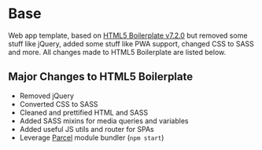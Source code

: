 # Base
Web app template, based on [HTML5 Boilerplate v7.2.0](https://html5boilerplate.com/) but removed some stuff like jQuery, added some stuff like PWA support, changed CSS to SASS and more. All changes made to HTML5 Boilerplate are listed below.

## Major Changes to HTML5 Boilerplate
- Removed jQuery
- Converted CSS to SASS
- Cleaned and prettified HTML and SASS
- Added SASS mixins for media queries and variables
- Added useful JS utils and router for SPAs
- Leverage [Parcel](https://parceljs.org/) module bundler (`npm start`)